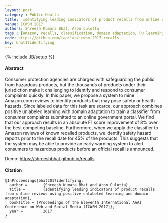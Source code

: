 ```yaml
---
layout: post
category : Public Health
title:  Identifying leading indicators of product recalls from online reviews using positive unlabeled learning and domain adaptation
venue: ICWSM 2017
authors: Shreesh Kumara Bhat, Aron Culotta
tags : [Amazon, recalls, classification, domain adaptation, PU learning]
code: https://github.com/tapilab/icwsm-2017-recalls
key: bhat17identifying
---
```

{% include JB/setup %}
#### Abstract

 Consumer protection agencies are charged with safeguarding the public from hazardous products, but the thousands of products under their jurisdiction make it challenging to identify and respond to consumer complaints quickly. In this paper, we propose a system to mine Amazon.com reviews to identify products that may pose safety or health hazards. Since labeled data for this task are scarce, our approach combines positive unlabeled learning with domain adaptation to train a classifier from consumer complaints submitted to an online government portal. We find that our approach results in an absolute F1 score improvement of 8% over the best competing baseline. Furthermore, when we apply the classifier to Amazon reviews of known recalled products, we identify safety hazard reports prior to the recall date for 45% of the products. This suggests that the system may be able to provide an early warning system to alert consumers to hazardous products before an official recall is announced.

 Demo: https://shreeshbhat.github.io/recalls


#### Citation

	@InProceedings{bhat2017identifying,
      author =       {Shreesh Kumara Bhat and Aron Culotta},
      title =        {Identifying leading indicators of product recalls from online reviews using positive unlabeled learning and domain adaptation},
      booktitle = {Proceedings of the Eleventh International AAAI Conference on Web and Social Media (ICWSM 2017)},
      year =         2017
    }
